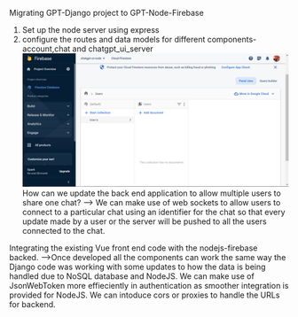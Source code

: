 Migrating GPT-Django project to GPT-Node-Firebase

1. Set up the node server using express
2. configure the routes and data models for different components-account,chat and chatgpt_ui_server
   ![Alt text](image.png)
   How can we update the back end application to allow multiple users to share one chat?
   --> We can make use of web sockets to allow users to connect to a particular chat using an identifier for the chat so that every update made by a user or the server will be pushed to all the users connected to the chat.

Integrating the existing Vue front end code with the nodejs-firebase backed.
-->Once developed all the components can work the same way the Django code was working with some updates to how the data is being handled due to NoSQL database and NodeJS. We can make use of JsonWebToken more effieciently in authentication as smoother integration is provided for NodeJS. We can intoduce cors or proxies to handle the URLs for backend.
